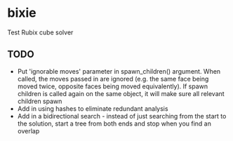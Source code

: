 # bixie
Test Rubix cube solver


## TODO
- Put 'ignorable moves' parameter in spawn_children() argument. When called, the moves passed in are ignored (e.g. the same face being moved twice, opposite faces being moved equivalently). If spawn children is called again on the same object, it will make sure all relevant children spawn
- Add in using hashes to eliminate redundant analysis
- Add in a bidirectional search - instead of just searching from the start to the solution, start a tree from both ends and stop when you find an overlap